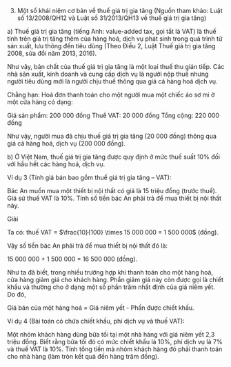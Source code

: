 3. Một số khái niệm cơ bản về thuế giá trị gia tăng
(Nguồn tham khảo: Luật số 13/2008/QH12 và Luật số 31/2013/QH13 về thuế giá trị gia tăng)

a) Thuế giá trị gia tăng (tiếng Anh: value-added tax, gọi tắt là VAT) là thuế tính trên giá trị tăng thêm của hàng hoá, dịch vụ phát sinh trong quá trình từ sản xuất, lưu thông đến tiêu dùng (Theo Điều 2, Luật Thuế giá trị gia tăng 2008, sửa đổi năm 2013, 2016).

Như vậy, bản chất của thuế giá trị gia tăng là một loại thuế thu gián tiếp. Các nhà sản xuất, kinh doanh và cung cấp dịch vụ là người nộp thuế nhưng người tiêu dùng mới là người chịu thuế thông qua giá cả hàng hoá dịch vụ.

Chẳng hạn: Hoá đơn thanh toán cho một người mua một chiếc áo sơ mi ở một cửa hàng có dạng:

Giá sản phẩm: 200 000 đồng
Thuế VAT:     20 000 đồng
Tổng cộng:    220 000 đồng

Như vậy, người mua đã chịu thuế giá trị gia tăng (20 000 đồng) thông qua giá cả hàng hoá, dịch vụ (200 000 đồng).

b) Ở Việt Nam, thuế giá trị gia tăng được quy định ở mức thuế suất 10% đối với hầu hết các hàng hoá, dịch vụ.

Ví dụ 3 (Tính giá bán bao gồm thuế giá trị gia tăng – VAT):

Bác An muốn mua một thiết bị nội thất có giá là 15 triệu đồng (trước thuế). Giá sử thuế VAT là 10%. Tính số tiền bác An phải trả để mua thiết bị nội thất này.

Giải

Ta có: thuế VAT = $\frac{10}{100} \times 15 000 000 = 1 500 000$ (đồng).

Vậy số tiền bác An phải trả để mua thiết bị nội thất đó là:

15 000 000 + 1 500 000 = 16 500 000 (đồng).

Như ta đã biết, trong nhiều trường hợp khi thanh toán cho một hàng hoá, cửa hàng giảm giá cho khách hàng. Phần giảm giá này còn được gọi là chiết khấu và thường cho ở dạng một số phần trăm nhất định của giá niêm yết. Do đó,

Giá bán của một hàng hoá = Giá niêm yết - Phần được chiết khấu.

Ví dụ 4 (Bài toán có chứa chiết khấu, phí dịch vụ và thuế VAT):

Một nhóm khách hàng dùng bữa tối tại một nhà hàng với giá niêm yết 2,3 triệu đồng. Biết rằng bữa tối đó có mức chiết khấu là 10%, phí dịch vụ là 7% và thuế VAT là 10%. Tính tổng tiền mà nhóm khách hàng đó phải thanh toán cho nhà hàng (làm tròn kết quả đến hàng trăm đồng).